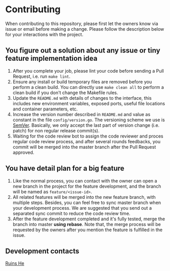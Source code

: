 # Contributing

When contributing to this repository, please first let the owners know via issue or email before making a change. Please follow the description below for your interactions with the project.

## You figure out a solution about any issue or tiny feature implementation idea

1. After you complete your job, please lint your code before sending a Pull Request, i.e. run `make lint`.
2. Ensure any install or build temporary files are removed before you perform a clean build. You can directly use `make clean all` to perform a clean build if you don't change the Makefile rules.
2. Update the `README.md` with details of changes to the interface, this includes new environment variables, exposed ports, useful file locations and container parameters, etc.
3. Increase the version number described in `README.md` and value as constant in the file `config/version.go`. The versioning scheme we use is [SemVer](http://semver.org/). Basically, we only accept the last part of version change (i.e. patch) for non regular release commit(s).
4. Waiting for the code review bot to assign the code reviewer and proces regular code review process, and after several rounds feedbacks, you commit will be merged into the master branch after the Pull Request approved.

## You have detail plan for a big feature

1. Like the normal process, you can contact with the owner can open a new branch in the project for the feature development, and the branch will be named as `feature/<issue-id>`.
2. All related features will be merged into the new feature branch, with multiple steps. Besides, you can feel free to sync master branch when your development process. We are suggested that you send out a separated sync commit to reduce the code review time.
3. After the feature development completed and it's fully tested, merge the branch into master **using rebase**. Note that, the merge process will be requested by the owners after you mention the feature is fulfilled in the issue.

## Development contacts

[Ruins He](mailto:lyhypacm@gmail.com)

